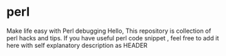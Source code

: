 # perl
Make life easy with Perl debugging
Hello, 
This repository is collection of perl hacks and tips. 
If you have useful perl code snippet , feel free to add it here with self explanatory description as HEADER
